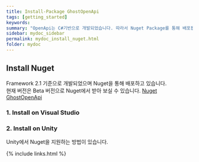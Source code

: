 ```yaml
---
title: Install-Package GhostOpenApi
tags: [getting_started]
keywords:
summary: "OpenApi는 C#기반으로 개발되었습니다. 따라서 Nuget Package를 통해 배포됩니다."
sidebar: mydoc_sidebar
permalink: mydoc_install_nuget.html
folder: mydoc
---
```


## Install Nuget
Framework 2.1 기준으로 개발되었으며 Nuget을 통해 배포하고 있습니다.  
현재 버전은 Beta 버전으로 Nuget에서 받아 보실 수 있습니다.
[Nuget GhostOpenApi](https://www.nuget.org/packages/GhostOpenApi)

### 1. Install on Visual Studio


### 2. Install on Unity
Unity에서 Nuget을 지원하는 방법이 있습니다. 

{% include links.html %}


